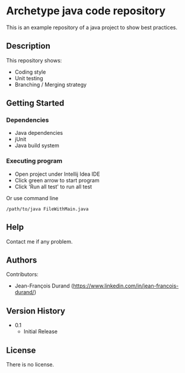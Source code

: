 # Archetype java code repository

This is an example repository of a java project to show best practices.

## Description

This repository shows:
* Coding style
* Unit testing
* Branching / Merging strategy

## Getting Started

### Dependencies

* Java dependencies
* jUnit
* Java build system

### Executing program

* Open project under Intellij Idea IDE
* Click green arrow to start program
* Click 'Run all test' to run all test

Or use command line
```
/path/to/java FileWithMain.java
```

## Help

Contact me if any problem.

## Authors

Contributors:
* Jean-François Durand (https://www.linkedin.com/in/jean-francois-durand/)


## Version History

* 0.1
    * Initial Release

## License

There is no license.
